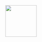 <div id="header" align="center">
  <img src="https://github.com/user-attachments/assets/e8b46014-3789-4c78-beb5-fb1bf6788e90" width="100"/>
</div>
